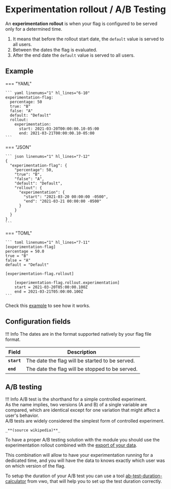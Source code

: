 # Experimentation rollout / A/B Testing
An **experimentation rollout** is when your flag is configured to be served only for a determined time.

1. It means that before the rollout start date, the `default` value is served to all users.
2. Between the dates the flag is evaluated.
3. After the end date the `default` value is served to all users.

## Example

=== "YAML"

    ``` yaml linenums="1" hl_lines="6-10"
    experimentation-flag:
      percentage: 50
      true: "B"
      false: "A"
      default: "Default"
      rollout:
        experimentation:
          start: 2021-03-20T00:00:00.10-05:00
          end: 2021-03-21T00:00:00.10-05:00
    ```

=== "JSON"

    ``` json linenums="1" hl_lines="7-12"
    {
      "experimentation-flag": {
        "percentage": 50,
        "true": "B",
        "false": "A",
        "default": "Default",
        "rollout": {
          "experimentation": {
            "start": "2021-03-20 00:00:00 -0500",
            "end": "2021-03-21 00:00:00 -0500"
          }
        }
      }
    }
    ```

=== "TOML"

    ``` toml linenums="1" hl_lines="7-11" 
    [experimentation-flag]
    percentage = 50.0
    true = "B"
    false = "A"
    default = "Default"
    
    [experimentation-flag.rollout]
    
        [experimentation-flag.rollout.experimentation]
        start = 2021-03-20T05:00:00.100Z
        end = 2021-03-21T05:00:00.100Z
    ```
 
Check this [example](https://github.com/thomaspoignant/go-feature-flag/tree/main/examples/rollout_scheduled) to see how it works. 

## Configuration fields

!!! Info
    The dates are in the format supported natively by your flag file format.

| Field | Description |
|---|---|
|**`start`**| The date the flag will be started to be served.|
|**`end`**| The date the flag will be stopped to be served.|

## A/B testing

!!! Info
    A/B test is the shorthand for a simple controlled experiment.  
    As the name implies, two versions (A and B) of a single variable are compared, which are identical except for one variation that might affect a user's behavior.  
    A/B tests are widely considered the simplest form of controlled experiment.
    
    _**(source wikipedia)**_

To have a proper A/B testing solution with the module you should use the experimentation rollout combined with the [export of your data](../../data_collection/).

This combination will allow to have your experimentation running for a dedicated time, and you will have the data to knows exactly which user was on which version of the flag.

To setup the duration of your A/B test you can use a tool [ab-test-duration-calculator](https://vwo.com/tools/ab-test-duration-calculator/) from vwo, that will help you to set up the test duration correctly.

